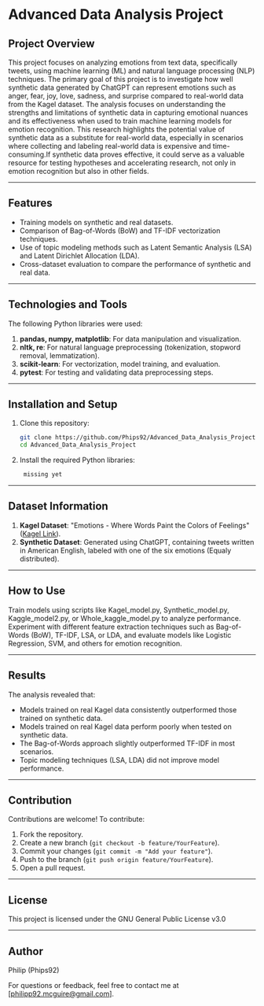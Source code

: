 
# Advanced Data Analysis Project

## Project Overview
This project focuses on analyzing emotions from text data, specifically tweets, using machine learning (ML) and natural language processing (NLP) techniques. The primary goal of this project is to investigate how well synthetic data generated by ChatGPT can represent emotions such as anger, fear, joy, love, sadness, and surprise compared to real-world data from the Kagel dataset. The analysis focuses on understanding the strengths and limitations of synthetic data in capturing emotional nuances and its effectiveness when used to train machine learning models for emotion recognition.
This research highlights the potential value of synthetic data as a substitute for real-world data, especially in scenarios where collecting and labeling real-world data is expensive and time-consuming.If synthetic data proves effective, it could serve as a valuable resource for testing hypotheses and accelerating research, not only in emotion recognition but also in other fields.

---

## Features
- Training models on synthetic and real datasets.
- Comparison of Bag-of-Words (BoW) and TF-IDF vectorization techniques.
- Use of topic modeling methods such as Latent Semantic Analysis (LSA) and Latent Dirichlet Allocation (LDA).
- Cross-dataset evaluation to compare the performance of synthetic and real data.

---

## Technologies and Tools
The following Python libraries were used:
1. **pandas, numpy, matplotlib**: For data manipulation and visualization.
2. **nltk, re**: For natural language preprocessing (tokenization, stopword removal, lemmatization).
3. **scikit-learn**: For vectorization, model training, and evaluation.
4. **pytest**: For testing and validating data preprocessing steps.


---

## Installation and Setup
1. Clone this repository:
   ```bash
   git clone https://github.com/Phips92/Advanced_Data_Analysis_Project.git
   cd Advanced_Data_Analysis_Project
   ```
2. Install the required Python libraries:
   ```bash
    missing yet
   ```

---

## Dataset Information
1. **Kagel Dataset**: "Emotions - Where Words Paint the Colors of Feelings" ([Kagel Link](https://www.kaggle.com/datasets/nelgiriyewithana/emotions)).
2. **Synthetic Dataset**: Generated using ChatGPT, containing tweets written in American English, labeled with one of the six emotions (Equaly distributed).

---

## How to Use
Train models using scripts like Kagel_model.py, Synthetic_model.py, Kaggle_model2.py, or Whole_kaggle_model.py to analyze performance. Experiment with different feature extraction techniques such as Bag-of-Words (BoW), TF-IDF, LSA, or LDA, and evaluate models like Logistic Regression, SVM, and others for emotion recognition.

---

## Results
The analysis revealed that:
- Models trained on real Kagel data consistently outperformed those trained on synthetic data.
- Models trained on real Kagel data perform poorly when tested on synthetic data.
- The Bag-of-Words approach slightly outperformed TF-IDF in most scenarios.
- Topic modeling techniques (LSA, LDA) did not improve model performance.

---

## Contribution
Contributions are welcome! To contribute:
1. Fork the repository.
2. Create a new branch (`git checkout -b feature/YourFeature`).
3. Commit your changes (`git commit -m "Add your feature"`).
4. Push to the branch (`git push origin feature/YourFeature`).
5. Open a pull request.

---

## License
This project is licensed under the GNU General Public License v3.0

---

## Author
Philip (Phips92)

For questions or feedback, feel free to contact me at [philipp92.mcguire@gmail.com].

